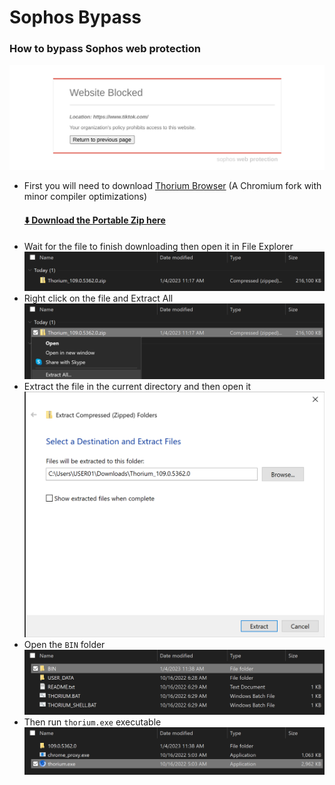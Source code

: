 # Sophos Bypass
### How to bypass Sophos web protection
<img src="SOPHOS.png" alt="Sophos Block Page" width="512px"></img>
</br>
- First you will need to download [Thorium Browser](https://thorium.rocks)  (A Chromium fork with minor compiler optimizations)  
  #### [⬇️ Download the Portable Zip here](https://github.com/Alex313031/Thorium-Win/releases/download/M109.0.5362.0/Thorium_109.0.5362.0.zip)
- Wait for the file to finish downloading then open it in File Explorer    
<img src="SOPHOS_TUTORIAL_1.png" alt="1" width="512px"></img>
- Right click on the file and Extract All  
<img src="SOPHOS_TUTORIAL_2.png" alt="2" width="512px"></img>
- Extract the file in the current directory and then open it  
<img src="SOPHOS_TUTORIAL_3.png" alt="3" width="512px"></img>
- Open the `BIN` folder   
<img src="SOPHOS_TUTORIAL_4.png" alt="4" width="512px"></img>
- Then run `thorium.exe` executable  
<img src="SOPHOS_TUTORIAL_5.png" alt="5" width="512px"></img>
